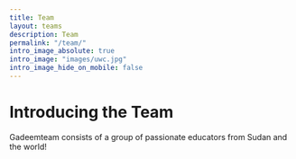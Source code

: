 ```yaml
---
title: Team
layout: teams
description: Team
permalink: "/team/"
intro_image_absolute: true
intro_image: "images/uwc.jpg"
intro_image_hide_on_mobile: false
---
```


# Introducing the Team

Gadeemteam consists of a group of passionate educators from Sudan and the world!
